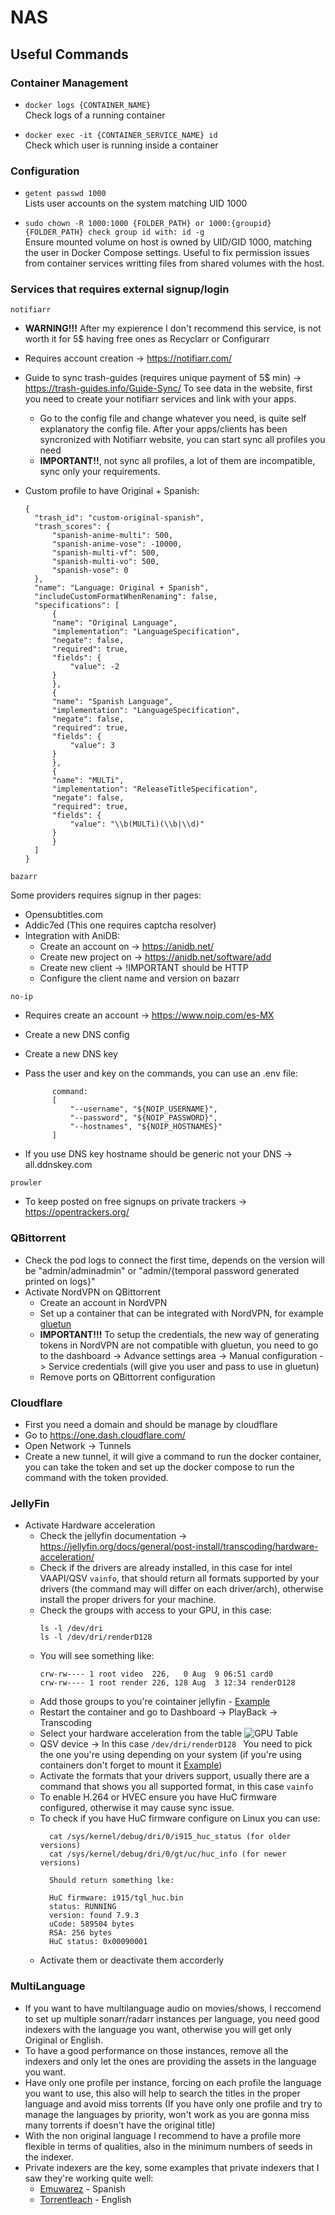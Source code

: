 # NAS

## Useful Commands

### Container Management
- `docker logs {CONTAINER_NAME}`  
  Check logs of a running container

- `docker exec -it {CONTAINER_SERVICE_NAME} id`  
  Check which user is running inside a container

### Configuration
- `getent passwd 1000`  
  Lists user accounts on the system matching UID 1000
  
- `sudo chown -R 1000:1000 {FOLDER_PATH} or 1000:{groupid} {FOLDER_PATH} check group id with: id -g`  
  Ensure mounted volume on host is owned by UID/GID 1000, matching the user in Docker Compose settings. Useful to fix permission issues from container services writting files from shared volumes with the host.

### Services that requires external signup/login
`notifiarr`
  
  - **WARNING!!!** After my expierence I don't recommend this service, is not worth it for 5$ having free ones as Recyclarr or Configurarr
  - Requires account creation -> https://notifiarr.com/
  - Guide to sync trash-guides (requires unique payment of 5$ min) -> https://trash-guides.info/Guide-Sync/
  To see data in the website, first you need to create your notifiarr services and link with your apps.
    - Go to the config file and change whatever you need, is quite self explanatory the config file.
  After your apps/clients has been syncronized with Notifiarr website, you can start sync all profiles you need
    - **IMPORTANT!!**, not sync all profiles, a lot of them are incompatible, sync only your requirements.

  - Custom profile to have Original + Spanish:
    ```
    {
      "trash_id": "custom-original-spanish",
      "trash_scores": {
          "spanish-anime-multi": 500,
          "spanish-anime-vose": -10000,
          "spanish-multi-vf": 500,
          "spanish-multi-vo": 500,
          "spanish-vose": 0
      },
      "name": "Language: Original + Spanish",
      "includeCustomFormatWhenRenaming": false,
      "specifications": [
          {
          "name": "Original Language",
          "implementation": "LanguageSpecification",
          "negate": false,
          "required": true,
          "fields": {
              "value": -2
          }
          },
          {
          "name": "Spanish Language",
          "implementation": "LanguageSpecification",
          "negate": false,
          "required": true,
          "fields": {
              "value": 3
          }
          },
          {
          "name": "MULTi",
          "implementation": "ReleaseTitleSpecification",
          "negate": false,
          "required": true,
          "fields": {
              "value": "\\b(MULTi)(\\b|\\d)"
          }
          }
      ]
    }

  `bazarr` 

  Some providers requires signup in ther pages:

  - Opensubtitles.com
  - Addic7ed (This one requires captcha resolver)
  - Integration with AniDB:
      - Create an account on -> https://anidb.net/
      - Create new project on -> https://anidb.net/software/add
      - Create new client -> !IMPORTANT should be HTTP
      - Configure the client name and version on bazarr

  `no-ip` 

  - Requires create an account -> https://www.noip.com/es-MX
  - Create a new DNS config
  - Create a new DNS key
  - Pass the user and key on the commands, you can use an .env file:

              command:
              [
                  "--username", "${NOIP_USERNAME}",
                  "--password", "${NOIP_PASSWORD}",
                  "--hostnames", "${NOIP_HOSTNAMES}"
              ]
    
- If you use DNS key hostname should be generic not your DNS -> all.ddnskey.com


`prowler`

- To keep posted on free signups on private trackers -> https://opentrackers.org/


### QBittorrent
 - Check the pod logs to connect the first time, depends on the version will be "admin/adminadmin" or "admin/{temporal password generated printed on logs}"
 - Activate NordVPN on QBittorrent
    - Create an account in NordVPN
    - Set up a container that can be integrated with NordVPN, for example [gluetun](https://github.com/adrims/nas/blob/master/mediaserver/docker-compose.yml#L48)
    - **IMPORTANT!!!** To setup the credentials, the new way of generating tokens in NordVPN are not compatible with gluetun, you need to go to the dashboard -> Advance settings area -> Manual configuration -> Service credentials (will give you user and pass to use in gluetun)
    - Remove ports on QBittorrent configuration

### Cloudflare
- First you need a domain and should be manage by cloudflare
- Go to https://one.dash.cloudflare.com/
- Open Network -> Tunnels
- Create a new tunnel, it will give a command to run the docker container, you can take the token and set up the docker compose to run the command with the token provided.

### JellyFin
  - Activate Hardware acceleration
    - Check the jellyfin documentation -> https://jellyfin.org/docs/general/post-install/transcoding/hardware-acceleration/
    - Check if the drivers are already installed, in this case for intel VAAPI/QSV ```vainfo```, that should return all formats supported by your drivers (the command may will differ on each driver/arch), otherwise install the proper drivers for your machine.
    - Check the groups with access to your GPU, in this case:
        ``` 
        ls -l /dev/dri
        ls -l /dev/dri/renderD128
    - You will see something like:
        ```
        crw-rw---- 1 root video  226,   0 Aug  9 06:51 card0
        crw-rw---- 1 root render 226, 128 Aug  3 12:34 renderD128
    - Add those groups to you're cointainer jellyfin - [Example](https://github.com/adrims/nas/blob/master/mediaserver/docker-compose.yml#L123)
    - Restart the container and go to Dashboard -> PlayBack -> Transcoding
    - Select your hardware acceleration from the table ![GPU Table](documentation\images\GPU-table.png)
    - QSV device -> In this case ```/dev/dri/renderD128 ``` You need to pick the one you're using depending on your system (if you're using containers don't forget to mount it [Example](https://github.com/adrims/nas/blob/master/mediaserver/docker-compose.yml#L121))
    - Activate the formats that your drivers support, usually there are a command that shows you all supported format, in this case ```vainfo```
    - To enable H.264 or HVEC ensure you have HuC firmware configured, otherwise it may cause sync issue.
    - To check if you have HuC firmware configure on Linux you can use:
      ```
        cat /sys/kernel/debug/dri/0/i915_huc_status (for older versions)
        cat /sys/kernel/debug/dri/0/gt/uc/huc_info (for newer versions)

        Should return something lke:

        HuC firmware: i915/tgl_huc.bin
        status: RUNNING
        version: found 7.9.3
        uCode: 589504 bytes
        RSA: 256 bytes
        HuC status: 0x00090001
    - Activate them or deactivate them accorderly

### MultiLanguage
- If you want to have multilanguage audio on movies/shows, I reccomend to set up multiple sonarr/radarr instances per language, you need good indexers with the language you want, otherwise you will get only Original or English.
- To have a good performance on those instances, remove all the indexers and only let the ones are providing the assets in the language you want.
- Have only one profile per instance, forcing on each profile the language you want to use, this also will help to search the titles in the proper language and avoid miss torrents (If you have only one profile and try to manage the languages by priority, won't work as you are gonna miss many torrents if doesn't have the original title)
- With the non original language I recommend to have a profile more flexible in terms of qualities, also in the minimum numbers of seeds in the indexer.
- Private indexers are the key, some examples that private indexers that I saw they're working quite well:
  - [Emuwarez](https://emuwarez.it/) - Spanish
  - [Torrentleach](https://www.torrentleech.org/) - English
        



